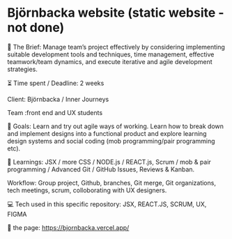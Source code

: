 # Björnbacka website (static website - not done)

📂 The Brief: Manage team’s project effectively by considering implementing
suitable development tools and techniques, time management, effective
teamwork/team dynamics, and execute iterative and agile development
strategies.

⏳ Time spent / Deadline: 2 weeks

Client: Björnbacka / Inner Journeys

Team :front end and UX students 

🎯 Goals: Learn and try out agile ways of working. Learn how to break down
and implement designs into a functional product and explore learning design systems and social
coding (mob programming/pair programming etc).

📘 Learnings: JSX / more CSS / NODE.js / REACT.js, Scrum / mob & pair programming / Advanced Git / GitHub Issues, Reviews & Kanban.

Workflow: Group project, Github, branches, Git merge, Git organizations, tech meetings, scrum, colloborating with UX designers. 

💻 Tech used in this specific repository: JSX, REACT.JS, SCRUM, UX, FIGMA

💾 the page: https://bjornbacka.vercel.app/

[Figma link]: https://www.figma.com/file/QlhlxKPA450hV5VJ19uM0S/Team-2---bj%C3%B6rnbacka?node-id=0%3A1&t=DhQy8q7CRXzLyhuo-0

